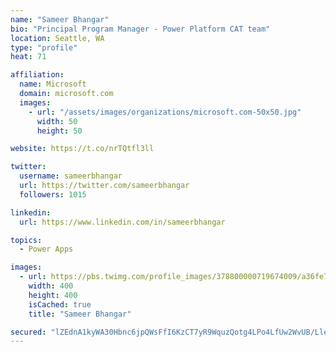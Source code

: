 ```yaml
---
name: "Sameer Bhangar"
bio: "Principal Program Manager - Power Platform CAT team"
location: Seattle, WA
type: "profile"
heat: 71

affiliation:
  name: Microsoft
  domain: microsoft.com
  images:
    - url: "/assets/images/organizations/microsoft.com-50x50.jpg"
      width: 50
      height: 50

website: https://t.co/nrTQtfl3ll

twitter:
  username: sameerbhangar
  url: https://twitter.com/sameerbhangar
  followers: 1015

linkedin:
  url: https://www.linkedin.com/in/sameerbhangar

topics:
  - Power Apps

images:
  - url: https://pbs.twimg.com/profile_images/378800000719674009/a36fe7ddfab1778b76e5793772e43798_400x400.jpeg
    width: 400
    height: 400
    isCached: true
    title: "Sameer Bhangar"

secured: "lZEdnA1kyWA30Hbnc6jpQWsFfI6KzCT7yR9WquzQotg4LPo4LfUw2WvUB/LlepzZGV6UC7XjD6oMtRyiECsBaiYKqYDpiLG9Ow4EiVrVWJxCfd+0ku2UetXMBSGv03YsMQBLnNxHINlHt7HDVB8SZhqicmeSrG5gEeJLn3ayV3rM8YEA7TwQLkpD+IDf+6pevAww6lmRycQjGkFdeJScYvu2g8zPsl5a42Z1cmWwoVyVhkpScvNnMH60+lftaR4i+LkQPTqfeTtOUIOAhg9QdRSZ78cKH3agzSQfRddYRVSxPBwoM4culgs4gI1rulzB4D7tQ1pt+uaQNOO93CURj7dG+Lw/5hwDw4MES+nAbNZGZ6NYjPG/Bjyhorbpr3LhaVGwWA4mj5WNA87SePv2WJ9Vi/GqoG5NoMPfhZ8/SSw=;VfUEjpgiQO+pWxK6FA/Rvg=="
---
```


